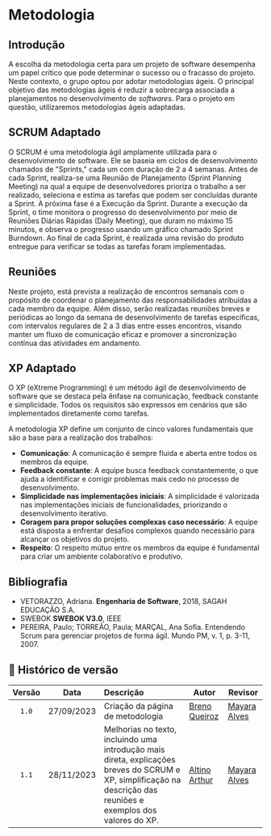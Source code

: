 # Metodologia

## Introdução

A escolha da metodologia certa para um projeto de software desempenha um papel crítico que pode determinar o sucesso ou o fracasso do projeto. Neste contexto, o grupo optou por adotar metodologias ágeis. O principal objetivo das metodologias ágeis é reduzir a sobrecarga associada a planejamentos no desenvolvimento de *softwares*. Para o projeto em questão, utilizaremos metodologias ágeis adaptadas.

## SCRUM Adaptado

O SCRUM é uma metodologia ágil amplamente utilizada para o desenvolvimento de software. Ele se baseia em ciclos de desenvolvimento chamados de "Sprints," cada um com duração de 2 a 4 semanas. Antes de cada Sprint, realiza-se uma Reunião de Planejamento (Sprint Planning Meeting) na qual a equipe de desenvolvedores prioriza o trabalho a ser realizado, seleciona e estima as tarefas que podem ser concluídas durante a Sprint. A próxima fase é a Execução da Sprint. Durante a execução da Sprint, o time monitora o progresso do desenvolvimento por meio de Reuniões Diárias Rápidas (Daily Meeting), que duram no máximo 15 minutos, e observa o progresso usando um gráfico chamado Sprint Burndown. Ao final de cada Sprint, é realizada uma revisão do produto entregue para verificar se todas as tarefas foram implementadas.

## Reuniões 

Neste projeto, está prevista a realização de encontros semanais com o propósito de coordenar o planejamento das responsabilidades atribuídas a cada membro da equipe. Além disso, serão realizadas reuniões breves e periódicas ao longo da semana de desenvolvimento de tarefas específicas, com intervalos regulares de 2 a 3 dias entre esses encontros, visando manter um fluxo de comunicação eficaz e promover a sincronização contínua das atividades em andamento.

## XP Adaptado

O XP (eXtreme Programming) é um método ágil de desenvolvimento de software que se destaca pela ênfase na comunicação, feedback constante e simplicidade. Todos os requisitos são expressos em cenários que são implementados diretamente como tarefas.

A metodologia XP define um conjunto de cinco valores fundamentais que são a base para a realização dos trabalhos:

- **Comunicação**: A comunicação é sempre fluida e aberta entre todos os membros da equipe.
- **Feedback constante**: A equipe busca feedback constantemente, o que ajuda a identificar e corrigir problemas mais cedo no processo de desenvolvimento.
- **Simplicidade nas implementações iniciais**: A simplicidade é valorizada nas implementações iniciais de funcionalidades, priorizando o desenvolvimento iterativo.
- **Coragem para propor soluções complexas caso necessário**: A equipe está disposta a enfrentar desafios complexos quando necessário para alcançar os objetivos do projeto.
- **Respeito**: O respeito mútuo entre os membros da equipe é fundamental para criar um ambiente colaborativo e produtivo.

## Bibliografia
- VETORAZZO, Adriana. **Engenharia de Software**, 2018, SAGAH EDUCAÇÂO S.A.
- SWEBOK **SWEBOK V3.0**, IEEE
- PEREIRA, Paulo; TORREÃO, Paula; MARÇAL, Ana Sofia. Entendendo Scrum para gerenciar projetos de forma ágil. Mundo PM, v. 1, p. 3-11, 2007.

## 📑 Histórico de versão

| Versão| Data      | Descrição | Autor | Revisor       |
| :-:   | :-----:       | :------       | -------    | -------            |
|`1.0`   |27/09/2023 |   Criação da página de metodologia   |  [Breno Queiroz](https://github.com/brenob6)| [Mayara Alves](https://github.com/Mayara-tech) |
|`1.1`   |28/11/2023 |   Melhorias no texto, incluindo uma introdução mais direta, explicações breves do SCRUM e XP, simplificação na descrição das reuniões e exemplos dos valores do XP.   |  [Altino Arthur](https://github.com/arthurrochamoreira)| [Mayara Alves](https://github.com/Mayara-tech) |
